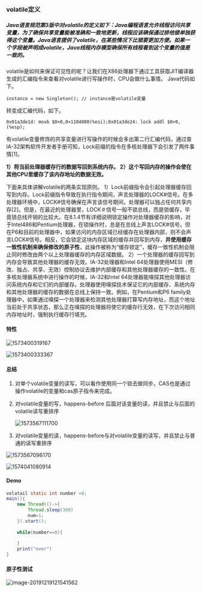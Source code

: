 ###  volatile定义

#####  Java语言规范第3版中对volatile的定义如下：Java编程语言允许线程访问共享变量，为了确保共享变量能被准确和一致地更新，线程应该确保通过排他锁单独获得这个变量。Java语言提供了volatile，在某些情况下比锁要更加方便。如果一个字段被声明成volatile，Java线程内存模型确保所有线程看到这个变量的值是一致的。

volatile是如何来保证可见性的呢？让我们在X86处理器下通过工具获取JIT编译器生成的汇编指令来查看对volatile进行写操作时，CPU会做什么事情。
Java代码如下。

```  
instance = new Singleton(); // instance是volatile变量
```

转变成汇编代码，如下。

``` 
0x01a3de1d: movb $0×0,0×1104800(%esi);0x01a3de24: lock addl $0×0,(%esp);
```



有volatile变量修饰的共享变量进行写操作的时候会多出第二行汇编代码，通过查IA-32架构软件开发者手册可知，Lock前缀的指令在多核处理器下会引发了两件事情[1]。

**1）将当前处理器缓存行的数据写回到系统内存。
2）这个写回内存的操作会使在其他CPU里缓存了该内存地址的数据无效。**

下面来具体讲解volatile的两条实现原则。
1）Lock前缀指令会引起处理器缓存回写到内存。Lock前缀指令导致在执行指令期间，声言处理器的LOCK#信号。在多处理器环境中，LOCK#信号确保在声言该信号期间，处理器可以独占任何共享内存[2]。但是，在最近的处理器里，LOCK＃信号一般不锁总线，而是锁缓存，毕竟锁总线开销的比较大。在8.1.4节有详细说明锁定操作对处理器缓存的影响，对于Intel486和Pentium处理器，在锁操作时，总是在总线上声言LOCK#信号。但在P6和目前的处理器中，如果访问的内存区域已经缓存在处理器内部，则不会声言LOCK#信号。相反，它会锁定这块内存区域的缓存并回写到内存，**并使用缓存一致性机制来确保修改的原子性**，此操作被称为“缓存锁定”，缓存一致性机制会阻止同时修改由两个以上处理器缓存的内存区域数据。
2）一个处理器的缓存回写到内存会导致其他处理器的缓存无效。IA-32处理器和Intel 64处理器使用MESI（修改、独占、共享、无效）控制协议去维护内部缓存和其他处理器缓存的一致性。在多核处理器系统中进行操作的时候，IA-32和Intel 64处理器能嗅探其他处理器访问系统内存和它们的内部缓存。处理器使用嗅探技术保证它的内部缓存、系统内存和其他处理器的缓存的数据在总线上保持一致。例如，在Pentium和P6 family处理器中，如果通过嗅探一个处理器来检测其他处理器打算写内存地址，而这个地址当前处于共享状态，那么正在嗅探的处理器将使它的缓存行无效，在下次访问相同内存地址时，强制执行缓存行填充。

#### 特性

![1573400319167](D:\笔记\面试题\java锁\assets\1573400319167.png)

![1573400333367](D:\笔记\面试题\java锁\assets\1573400333367.png)

#### 总结

1. 对单个volatile变量的读写，可以看作使用同一个锁去做同步。CAS也是通过操作volatile的变量和cas原子指令来完成。

2. 对volatile变量的写，happens-before 后面对该变量的读，并且禁止与后面的volatile读写重排序

   ![1573567111700](D:\笔记\面试题\java锁\assets\1573567111700.png)

3. 对volatile变量的读，happens-before与对volatile变量的读写，并且禁止与普通的读写重排序

![1573567096170](D:\笔记\面试题\java锁\assets\1573567096170.png)

![1574041080914](D:\笔记\面试题\java锁\assets\1574041080914.png)

#### Demo

```java
volatail static int number =0;
main(){
    new Thread(()->{
        Thread.sleep(300)
        num=1;
    }).start();
    
    while(number==0){
        
    }
    print("over")
}
```

#### 原子性测试

![image-20191219121541562](D:%5C%E7%AC%94%E8%AE%B0%5C%E9%9D%A2%E8%AF%95%E9%A2%98%5Cjava%E9%94%81%5Cassets%5Cimage-20191219121541562.png)

